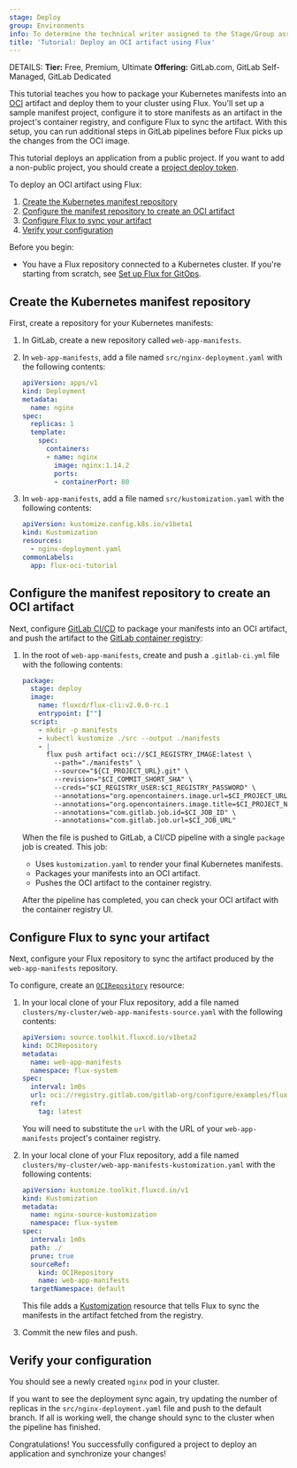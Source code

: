 ```yaml
---
stage: Deploy
group: Environments
info: To determine the technical writer assigned to the Stage/Group associated with this page, see https://handbook.gitlab.com/handbook/product/ux/technical-writing/#assignments
title: 'Tutorial: Deploy an OCI artifact using Flux'
---
```


DETAILS:
**Tier:** Free, Premium, Ultimate
**Offering:** GitLab.com, GitLab Self-Managed, GitLab Dedicated

This tutorial teaches you how to package your Kubernetes manifests into an [OCI](https://opencontainers.org/)
artifact and deploy them to your cluster using Flux. You'll set up a sample manifest project, configure it to
store manifests as an artifact in the project's container registry, and configure Flux to sync the artifact. With this
setup, you can run additional steps in GitLab pipelines before Flux picks up the changes
from the OCI image.

This tutorial deploys an application from a public project. If you want to add a non-public project, you should create a [project deploy token](../../../project/deploy_tokens/index.md).

To deploy an OCI artifact using Flux:

1. [Create the Kubernetes manifest repository](#create-the-kubernetes-manifest-repository)
1. [Configure the manifest repository to create an OCI artifact](#configure-the-manifest-repository-to-create-an-oci-artifact)
1. [Configure Flux to sync your artifact](#configure-flux-to-sync-your-artifact)
1. [Verify your configuration](#verify-your-configuration)

Before you begin:

- You have a Flux repository connected to a Kubernetes cluster.
  If you're starting from scratch, see [Set up Flux for GitOps](flux_tutorial.md).

## Create the Kubernetes manifest repository

First, create a repository for your Kubernetes manifests:

1. In GitLab, create a new repository called `web-app-manifests`.
1. In `web-app-manifests`, add a file named `src/nginx-deployment.yaml` with the following contents:

   ```yaml
   apiVersion: apps/v1
   kind: Deployment
   metadata:
     name: nginx
   spec:
     replicas: 1
     template:
       spec:
         containers:
         - name: nginx
           image: nginx:1.14.2
           ports:
           - containerPort: 80
   ```

1. In `web-app-manifests`, add a file named `src/kustomization.yaml` with the following contents:

   ```yaml
   apiVersion: kustomize.config.k8s.io/v1beta1
   kind: Kustomization
   resources:
     - nginx-deployment.yaml
   commonLabels:
     app: flux-oci-tutorial
   ```

## Configure the manifest repository to create an OCI artifact

Next, configure [GitLab CI/CD](../../../../ci/index.md) to package your manifests into an OCI artifact,
and push the artifact to the [GitLab container registry](../../../packages/container_registry/index.md):

1. In the root of `web-app-manifests`, create and push a `.gitlab-ci.yml` file with the following contents:

   ```yaml
   package:
     stage: deploy
     image:
       name: fluxcd/flux-cli:v2.0.0-rc.1
       entrypoint: [""]
     script:
       - mkdir -p manifests
       - kubectl kustomize ./src --output ./manifests
       - |
         flux push artifact oci://$CI_REGISTRY_IMAGE:latest \
           --path="./manifests" \
           --source="${CI_PROJECT_URL}.git" \
           --revision="$CI_COMMIT_SHORT_SHA" \
           --creds="$CI_REGISTRY_USER:$CI_REGISTRY_PASSWORD" \
           --annotations="org.opencontainers.image.url=$CI_PROJECT_URL" \
           --annotations="org.opencontainers.image.title=$CI_PROJECT_NAME" \
           --annotations="com.gitlab.job.id=$CI_JOB_ID" \
           --annotations="com.gitlab.job.url=$CI_JOB_URL"
   ```

   When the file is pushed to GitLab, a CI/CD pipeline with a single `package` job is created. This job:

   - Uses `kustomization.yaml` to render your final Kubernetes manifests.
   - Packages your manifests into an OCI artifact.
   - Pushes the OCI artifact to the container registry.

   After the pipeline has completed, you can check your OCI artifact with the container registry UI.

## Configure Flux to sync your artifact

Next, configure your Flux repository to sync the artifact produced by the `web-app-manifests` repository.

To configure, create an [`OCIRepository`](https://fluxcd.io/flux/components/source/ocirepositories/) resource:

1. In your local clone of your Flux repository, add a file named `clusters/my-cluster/web-app-manifests-source.yaml`
   with the following contents:

   ```yaml
   apiVersion: source.toolkit.fluxcd.io/v1beta2
   kind: OCIRepository
   metadata:
     name: web-app-manifests
     namespace: flux-system
   spec:
     interval: 1m0s
     url: oci://registry.gitlab.com/gitlab-org/configure/examples/flux/web-app-manifests-oci
     ref:
       tag: latest
   ```

   You will need to substitute the `url` with the URL of your `web-app-manifests` project's container registry.

1. In your local clone of your Flux repository, add a file named `clusters/my-cluster/web-app-manifests-kustomization.yaml`
   with the following contents:

   ```yaml
   apiVersion: kustomize.toolkit.fluxcd.io/v1
   kind: Kustomization
   metadata:
     name: nginx-source-kustomization
     namespace: flux-system
   spec:
     interval: 1m0s
     path: ./
     prune: true
     sourceRef:
       kind: OCIRepository
       name: web-app-manifests
     targetNamespace: default
   ```

   This file adds a [Kustomization](https://fluxcd.io/flux/components/kustomize/kustomizations/) resource that tells Flux to sync the manifests in the artifact fetched from the registry.

1. Commit the new files and push.

## Verify your configuration

You should see a newly created `nginx` pod in your cluster.

If you want to see the deployment sync again, try updating the number of replicas in the
`src/nginx-deployment.yaml` file and push to the default branch. If all is working well, the change
should sync to the cluster when the pipeline has finished.

Congratulations! You successfully configured a project to deploy an application and synchronize your changes!
